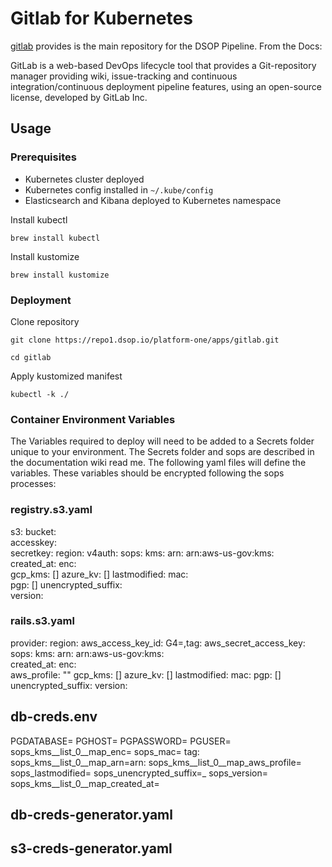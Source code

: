 # Gitlab for Kubernetes

[gitlab](https://docs.gitlab.com/) provides  is the main repository for the DSOP Pipeline.  From the Docs:

GitLab is a web-based DevOps lifecycle tool that provides a Git-repository manager providing wiki, issue-tracking and continuous integration/continuous deployment pipeline features, using an open-source license, developed by GitLab Inc.

## Usage

### Prerequisites

* Kubernetes cluster deployed
* Kubernetes config installed in `~/.kube/config`
* Elasticsearch and Kibana deployed to Kubernetes namespace

Install kubectl

```
brew install kubectl
```

Install kustomize

```
brew install kustomize
```

### Deployment

Clone repository

```
git clone https://repo1.dsop.io/platform-one/apps/gitlab.git

cd gitlab
```

Apply kustomized manifest

```
kubectl -k ./
```

### Container Environment Variables

The Variables required to deploy will need to be added to a Secrets folder unique to your environment.  The Secrets folder and sops are described in the documentation wiki read me.  The following yaml files will define the variables.  These variables should be encrypted following the sops processes:

### registry.s3.yaml
s3:
    bucket:     
    accesskey:     
    secretkey: 
    region: 
    v4auth: 
sops:
    kms:
    arn: arn:aws-us-gov:kms:       
    created_at:
    enc:     
	gcp_kms: []
    azure_kv: []
    lastmodified: 
    mac:     
pgp: []
    unencrypted_suffix:     
    version: 

### rails.s3.yaml

provider: 
region: 
aws_access_key_id: 
G4=,tag:
aws_secret_access_key:
sops:
    kms:
    arn: arn:aws-us-gov:kms:        
    created_at: 
    enc:         
aws_profile: ""
    gcp_kms: []
    azure_kv: []
    lastmodified: 
    mac: 
    pgp: []
    unencrypted_suffix: 
    version: 

## db-creds.env

PGDATABASE=
PGHOST=
PGPASSWORD=
PGUSER=
sops_kms__list_0__map_enc=
sops_mac=
tag:
sops_kms__list_0__map_arn=arn:
sops_kms__list_0__map_aws_profile=
sops_lastmodified=
sops_unencrypted_suffix=_
sops_version=
sops_kms__list_0__map_created_at=

## db-creds-generator.yaml

## s3-creds-generator.yaml


